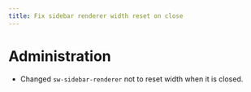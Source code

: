 ```yaml
---
title: Fix sidebar renderer width reset on close
---
```

# Administration
* Changed `sw-sidebar-renderer` not to reset width when it is closed.
